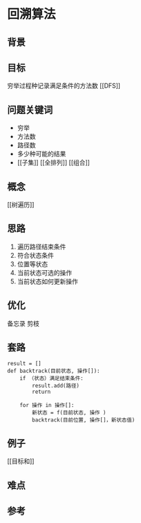 # 回溯算法
## 背景
## 目标
穷举过程种记录满足条件的方法数 
[[DFS]]

## 问题关键词
 - 穷举
 - 方法数
 - 路径数
 - 多少种可能的结果
 - [[子集]] [[全排列]] [[组合]]

## 概念
[[树遍历]]

## 思路

1. 遍历路径结束条件
2. 符合状态条件
3. 位置等状态
4. 当前状态可选的操作
5. 当前状态如何更新操作

## 优化
备忘录 剪枝

## 套路 
```
result = []
def backtrack(目前状态, 操作[]):
    if （状态）满足结束条件:
        result.add(路径)
        return

    for 操作 in 操作[]:
        新状态 = f(目前状态, 操作 )
        backtrack(目前位置, 操作[]，新状态值)
```

## 例子
[[目标和]]

## 难点

## 参考